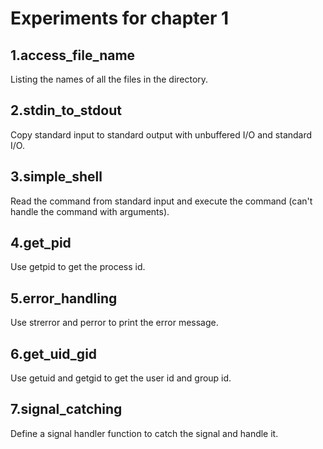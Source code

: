 # Experiments for chapter 1

## 1.access_file_name
Listing the names of all the files in the directory.
## 2.stdin_to_stdout
Copy standard input to standard output with unbuffered I/O and standard I/O.
## 3.simple_shell
Read the command from standard input and execute the command (can't handle the command with arguments).
## 4.get_pid
Use getpid to get the process id.
## 5.error_handling
Use strerror and perror to print the error message.
## 6.get_uid_gid
Use getuid and getgid to get the user id and group id.
## 7.signal_catching
Define a signal handler function to catch the signal and handle it.
